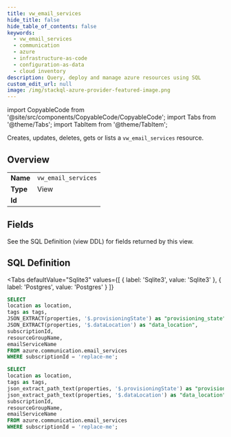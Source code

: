 ```yaml
--- 
title: vw_email_services
hide_title: false
hide_table_of_contents: false
keywords:
  - vw_email_services
  - communication
  - azure
  - infrastructure-as-code
  - configuration-as-data
  - cloud inventory
description: Query, deploy and manage azure resources using SQL
custom_edit_url: null
image: /img/stackql-azure-provider-featured-image.png
---
```


import CopyableCode from '@site/src/components/CopyableCode/CopyableCode';
import Tabs from '@theme/Tabs';
import TabItem from '@theme/TabItem';

Creates, updates, deletes, gets or lists a <code>vw_email_services</code> resource.

## Overview
<table><tbody>
<tr><td><b>Name</b></td><td><code>vw_email_services</code></td></tr>
<tr><td><b>Type</b></td><td>View</td></tr>
<tr><td><b>Id</b></td><td><CopyableCode code="azure.communication.vw_email_services" /></td></tr>
</tbody></table>

## Fields

See the SQL Definition (view DDL) for fields returned by this view.

## SQL Definition

<Tabs
defaultValue="Sqlite3"
values={[
{ label: 'Sqlite3', value: 'Sqlite3' },
{ label: 'Postgres', value: 'Postgres' }
]}
>
<TabItem value="Sqlite3">

```sql
SELECT
location as location,
tags as tags,
JSON_EXTRACT(properties, '$.provisioningState') as "provisioning_state",
JSON_EXTRACT(properties, '$.dataLocation') as "data_location",
subscriptionId,
resourceGroupName,
emailServiceName
FROM azure.communication.email_services
WHERE subscriptionId = 'replace-me';
```

</TabItem>
<TabItem value="Postgres">

```sql
SELECT
location as location,
tags as tags,
json_extract_path_text(properties, '$.provisioningState') as "provisioning_state",
json_extract_path_text(properties, '$.dataLocation') as "data_location",
subscriptionId,
resourceGroupName,
emailServiceName
FROM azure.communication.email_services
WHERE subscriptionId = 'replace-me';
```

</TabItem>
</Tabs>
